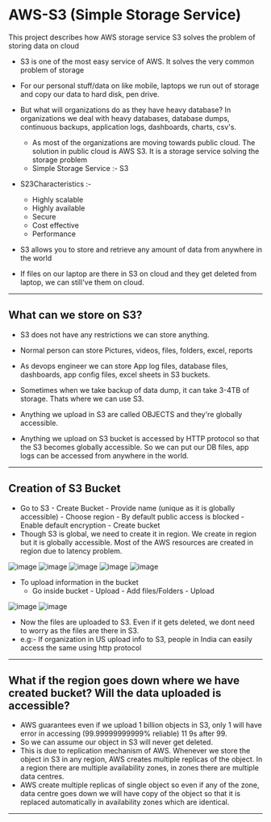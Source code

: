 # AWS-S3 (Simple Storage Service)
This project describes how AWS storage service S3 solves the problem of storing data on cloud

- S3 is one of the most easy service of AWS. It solves the very common problem of storage
- For our personal stuff/data on like mobile, laptops we run out of storage and copy our data to hard disk, pen drive. 

- But what will organizations do as they have heavy database? In organizations we deal with heavy databases, database dumps, continuous backups, application logs, dashboards, charts, csv's.
  - As most of the organizations are moving towards public cloud. The solution in public cloud is AWS S3. It is a storage service solving the storage problem
  - Simple Storage Service :- S3
 
- S23Characteristics :-
  - Highly scalable
  - Highly available
  - Secure
  - Cost effective
  - Performance
 
- S3  allows you to store and retrieve any amount of data from anywhere in the world
- If files on our laptop are there in S3 on cloud and they get deleted from laptop, we can still've them on cloud.

------------------------------------------------------------------------------------------

What can we store on S3?
-
- S3 does not have any restrictions we can store anything.
- Normal person can store Pictures, videos, files, folders, excel, reports
- As devops engineer we can store App log files, database files, dashboards, app config files, excel sheets in S3 buckets.

- Sometimes when we take backup of data dump, it can take 3-4TB of storage. Thats where we can use S3.
- Anything we upload in S3 are called OBJECTS and they're globally accessible.

- Anything we upload on S3 bucket is accessed by HTTP protocol so that the S3 becomes globally accessible. So we can put our DB files, app logs can be accessed from anywhere in the world.

------------------------------------------------------------------------------------------

Creation of S3 Bucket
-
- Go to S3 - Create Bucket - Provide name (unique as it is globally accessible) - Choose region - By default public access is blocked - Enable default encryption - Create bucket
- Though S3 is global, we need to create it in region. We create in region but it is globally accessible. Most of the AWS resources are created in region due to latency problem.

![image](https://github.com/user-attachments/assets/5a42bf36-f0dd-4142-838c-7a494a228a47)
![image](https://github.com/user-attachments/assets/c48f37cd-c036-4c81-99f7-a91f7d204858)
![image](https://github.com/user-attachments/assets/bfd8bbc5-4434-4fc9-b944-7db25a4e49f7)
![image](https://github.com/user-attachments/assets/b1b36c26-4594-45e0-a73d-d86f844c8847)
![image](https://github.com/user-attachments/assets/eb134b6f-68d7-4b63-97b3-9c2d3966b882)

- To upload information in the bucket
  - Go inside bucket - Upload - Add files/Folders - Upload
 
![image](https://github.com/user-attachments/assets/5eb8f22e-0110-4174-a936-e49b7199aa68)
![image](https://github.com/user-attachments/assets/8e5960d2-7d39-4996-929c-62302abd33f5)
  
  - Now the files are uploaded to S3. Even if it gets deleted, we dont need to worry as the files are there in S3.
  - e.g:- If organization in US upload info to S3, people in India can easily access the same using http protocol

------------------------------------------------------------------------------------------

What if the region goes down where we have created bucket? Will the data uploaded is accessible?
-
- AWS guarantees even if we upload 1 billion objects in S3, only 1 will have error in accessing (99.99999999999% reliable) 11 9s after 99.
- So we can assume our object in S3 will never get deleted.
- This is due to replication mechanism of AWS. Whenever we store the object in S3 in any region, AWS creates multiple replicas of the object. In a region there are multiple availability zones, in zones there are multiple data centres. 
- AWS create multiple replicas of single object so even if any of the zone, data centre goes down we will have copy of the object so that it is replaced automatically in availability zones which are identical.

------------------------------------------------------------------------------------------

